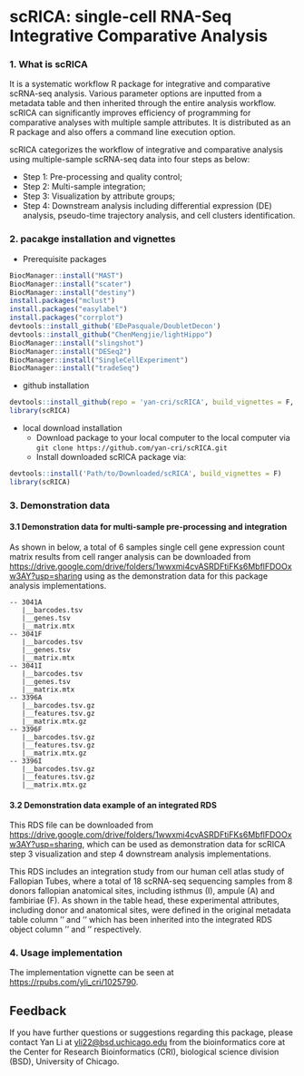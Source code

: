# scRICA: **s**ingle-**c**ell **R**NA-Seq **I**ntegrative **C**omparative **A**nalysis 

### 1. What is scRICA
It is a systematic workflow R package for integrative and comparative scRNA-seq analysis. Various parameter options are inputted from a metadata table and then inherited through the entire analysis workflow. scRICA can significantly improves efficiency of programming for comparative analyses with multiple sample attributes. It is distributed as an R package and also offers a command line execution option.

scRICA categorizes the workflow of integrative and comparative analysis using multiple-sample scRNA-seq data into four steps as below:
+ Step 1: Pre-processing and quality control;
+ Step 2: Multi-sample integration;
+ Step 3: Visualization by attribute groups;
+ Step 4: Downstream analysis including differential expression (DE) analysis, pseudo-time trajectory analysis, and cell clusters identification.

### 2. pacakge installation and vignettes
  * Prerequisite packages
```r
BiocManager::install("MAST")
BiocManager::install("scater")
BiocManager::install("destiny")
install.packages("mclust")
install.packages("easylabel")
install.packages("corrplot")
devtools::install_github('EDePasquale/DoubletDecon')
devtools::install_github("ChenMengjie/lightHippo")
BiocManager::install("slingshot")
BiocManager::install("DESeq2")
BiocManager::install("SingleCellExperiment")
BiocManager::install("tradeSeq")
```

  * github installation

```r
devtools::install_github(repo = 'yan-cri/scRICA', build_vignettes = F, force = T)
library(scRICA)
```
  
  * local download installation
     + Download package to your local computer to the local computer via `git clone https://github.com/yan-cri/scRICA.git`
     + Install downloaded scRICA package via:
```r
devtools::install('Path/to/Downloaded/scRICA', build_vignettes = F)
library(scRICA)
```

### 3. Demonstration data
#### 3.1 Demonstration data for multi-sample pre-processing and integration
As shown in below, a total of 6 samples single cell gene expression count matrix results from cell ranger analysis can be downloaded from https://drive.google.com/drive/folders/1wwxmi4cvASRDFtiFKs6MbflFDOOxw3AY?usp=sharing using as the demonstration data for this package analysis implementations. 

```
-- 3041A
   |__barcodes.tsv
   |__genes.tsv
   |__matrix.mtx
-- 3041F
   |__barcodes.tsv
   |__genes.tsv
   |__matrix.mtx
-- 3041I
   |__barcodes.tsv
   |__genes.tsv
   |__matrix.mtx
-- 3396A
   |__barcodes.tsv.gz
   |__features.tsv.gz
   |__matrix.mtx.gz
-- 3396F
   |__barcodes.tsv.gz
   |__features.tsv.gz
   |__matrix.mtx.gz
-- 3396I
   |__barcodes.tsv.gz
   |__features.tsv.gz
   |__matrix.mtx.gz
```

#### 3.2 Demonstration data example of an integrated RDS

This RDS file can be downloaded from https://drive.google.com/drive/folders/1wwxmi4cvASRDFtiFKs6MbflFDOOxw3AY?usp=sharing, which can be used as demonstration data for scRICA step 3 visualization and step 4 downstream analysis implementations.

This RDS includes an integration study from our human cell atlas study of Fallopian Tubes, where a total of 18 scRNA-seq sequencing samples from 8 donors fallopian anatomical sites, including isthmus (I), ampule (A) and fambiriae (F). As shown in the table head, these experimental attributes, including donor and anatomical sites, were defined in the original metadata table column ’’ and ’’ which has been inherited into the integrated RDS object column ’’ and ’’ respectively.


### 4. Usage implementation
The implementation vignette can be seen at https://rpubs.com/yli_cri/1025790.

## Feedback
If you have further questions or suggestions regarding this package, please contact Yan Li at yli22@bsd.uchicago.edu from the bioinformatics core at the Center for Research Bioinformatics (CRI), biological science division (BSD), University of Chicago.



